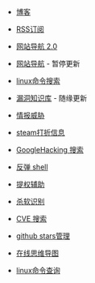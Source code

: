 - [博客](https://blog.putdown.top/)

- [RSS订阅](https://rss.putdown.top/)

- [网站导航 2.0 ](https://da.putdown.top/)

- [网站导航](https://web.putdown.top/) - 暂停更新

- [linux命令搜索](https://blog.putdown.top/linux-command/)

- [漏洞知识库](https://wiki.putdown.top/#/) - 随缘更新

- [情报威胁](http://blog.putdown.top/threat-intelligence/)

- [steam打折信息](http://blog.putdown.top/steam-discount/discount.html)

- [GoogleHacking 搜索](http://blog.putdown.top/GoogleHacking.github.io/)

- [反弹 shell](https://blog.putdown.top/tools/reverseshellgenerator/)

- [提权辅助](https://blog.putdown.top/tools/peassist/)

- [杀软识别](https://blog.putdown.top/tools/avlist/)

- [CVE 搜索](https://blog.putdown.top/tools/cve/)

- [github stars管理](https://gitstars-futalk.vercel.app/)

- [在线思维导图](https://mind.putdown.top/#/)

- [linux命令查询](https://blog.putdown.top/linux-command/)
